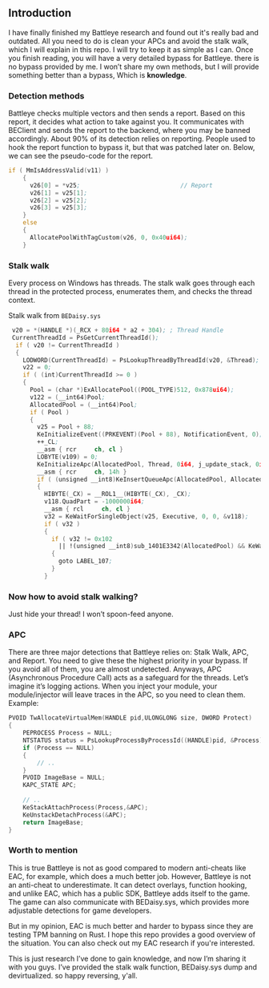 ## Introduction
I have finally finished my Battleye research and found out it's really bad and outdated. All you need to do is clean your APCs and avoid the stalk walk, which I will explain in this repo. I will try to keep it as simple as I can. Once you finish reading, you will have a very detailed bypass for Battleye. there is no bypass provided by me. I won’t share my own methods, but I will provide something better than a bypass, Which is **knowledge**.

### Detection methods
Battleye checks multiple vectors and then sends a report. Based on this report, it decides what action to take against you. It communicates with BEClient and sends the report to the backend, where you may be banned accordingly. About 90% of its detection relies on reporting. People used to hook the report function to bypass it, but that was patched later on. Below, we can see the pseudo-code for the report.
```asm
if ( MmIsAddressValid(v11) )
    {
      v26[0] = *v25;                            // Report
      v26[1] = v25[1];
      v26[2] = v25[2];
      v26[3] = v25[3];
    }
    else
    {
      AllocatePoolWithTagCustom(v26, 0, 0x40ui64);
    }
```

### Stalk walk
Every process on Windows has threads. The stalk walk goes through each thread in the protected process, enumerates them, and checks the thread context.

Stalk walk from `BEDaisy.sys`
```asm
 v20 = *(HANDLE *)(_RCX + 80i64 * a2 + 304); ; Thread Handle
 CurrentThreadId = PsGetCurrentThreadId();
  if ( v20 != CurrentThreadId )
  {
    LODWORD(CurrentThreadId) = PsLookupThreadByThreadId(v20, &Thread);
    v22 = 0;
    if ( (int)CurrentThreadId >= 0 )
    {
      Pool = (char *)ExAllocatePool((POOL_TYPE)512, 0x878ui64);
      v122 = (__int64)Pool;
      AllocatedPool = (__int64)Pool;
      if ( Pool )
      {
        v25 = Pool + 88;
        KeInitializeEvent((PRKEVENT)(Pool + 88), NotificationEvent, 0);
        ++_CL;
        __asm { rcr     ch, cl }
        LOBYTE(v109) = 0;
        KeInitializeApc(AllocatedPool, Thread, 0i64, j_update_stack, 0i64, 0i64, v109, 0i64);
        __asm { rcr     ch, 14h }
        if ( (unsigned __int8)KeInsertQueueApc(AllocatedPool, AllocatedPool, 0i64, 2i64) )
        {
          HIBYTE(_CX) = __ROL1__(HIBYTE(_CX), _CX);
          v118.QuadPart = -1000000i64;
          __asm { rcl     ch, cl }
          v32 = KeWaitForSingleObject(v25, Executive, 0, 0, &v118);
          if ( v32 )
          {
            if ( v32 != 0x102
              || !(unsigned __int8)sub_1401E3342(AllocatedPool) && KeWaitForSingleObject(v25, Executive, 0, 0, &v118) )
            {
              goto LABEL_107;
            }
          }
```

### Now how to avoid stalk walking?
Just hide your thread! I won’t spoon-feed anyone.


### APC 
There are three major detections that Battleye relies on: Stalk Walk, APC, and Report. You need to give these the highest priority in your bypass. If you avoid all of them, you are almost undetected.
Anyways, APC (Asynchronous Procedure Call) acts as a safeguard for the threads. Let’s imagine it’s logging actions. When you inject your module, your module/injector will leave traces in the APC, so you need to clean them. Example:
```C
PVOID TwAllocateVirtualMem(HANDLE pid,ULONGLONG size, DWORD Protect)
{
	PEPROCESS Process = NULL;
	NTSTATUS status = PsLookupProcessByProcessId((HANDLE)pid, &Process);
	if (Process == NULL)
	{
		// .. 
	}
	PVOID ImageBase = NULL;
	KAPC_STATE APC;
	
	// .. 
	KeStackAttachProcess(Process,&APC);
	KeUnstackDetachProcess(&APC);
	return ImageBase;
}
```

### Worth to mention
This is true Battleye is not as good compared to modern anti-cheats like EAC, for example, which does a much better job. However, Battleye is not an anti-cheat to underestimate. It can detect overlays, function hooking, and unlike EAC, which has a public SDK, Battleye adds itself to the game. The game can also communicate with BEDaisy.sys, which provides more adjustable detections for game developers.

But in my opinion, EAC is much better and harder to bypass since they are testing TPM banning on Rust. I hope this repo provides a good overview of the situation. You can also check out my EAC research if you're interested.

This is just research I’ve done to gain knowledge, and now I’m sharing it with you guys. I’ve provided the stalk walk function, BEDaisy.sys dump and devirtualized. so happy reversing, y'all.
